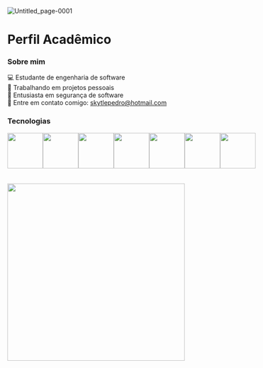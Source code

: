 ![Untitled_page-0001](https://github.com/pedro-nuness/pedro-nuness/assets/93084039/cef496e1-d69f-451c-8630-28e3b385a729)


# Perfil Acadêmico

### Sobre mim

💻 Estudante de engenharia de software <br />
🙋 Trabalhando em projetos pessoais <br />
👮 Entusiasta em segurança de software <br />
📩 Entre em contato comigo: skytlepedro@hotmail.com<br />

### Tecnologias 
<div style="display: flex;"  >
  <img src="https://cdn.jsdelivr.net/gh/devicons/devicon@latest/icons/html5/html5-original.svg" style="height: 80px"/>
  <img src="https://cdn.jsdelivr.net/gh/devicons/devicon@latest/icons/css3/css3-original.svg"style="height: 80px"/>
  <img src="https://cdn.jsdelivr.net/gh/devicons/devicon@latest/icons/javascript/javascript-original.svg" style="height: 80px"/>
  <img src="https://cdn.jsdelivr.net/gh/devicons/devicon@latest/icons/react/react-original.svg" style="height: 80px"/>
  <img src="https://cdn.jsdelivr.net/gh/devicons/devicon@latest/icons/c/c-original.svg" style="height: 80px"/>
  <img src="https://cdn.jsdelivr.net/gh/devicons/devicon@latest/icons/cplusplus/cplusplus-original.svg" style="height: 80px"/>
  <img src="https://cdn.jsdelivr.net/gh/devicons/devicon@latest/icons/mysql/mysql-original.svg" style="height: 80px"/>
</div>
<br/>
<br/>

<div>
  <img src="https://iconape.com/wp-content/files/px/195963/svg/195963.svg" style="width: 400px">
</div>
